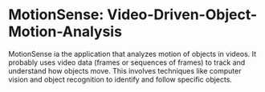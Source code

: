 # MotionSense: Video-Driven-Object-Motion-Analysis
MotionSense ia the application that analyzes motion of objects in videos. It probably uses video data (frames or sequences of frames) to track and understand how objects move. This  involves techniques like computer vision and object recognition to identify and follow specific objects.
